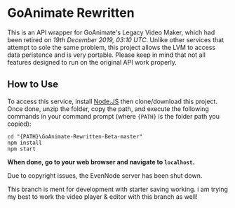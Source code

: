 # GoAnimate Rewritten
This is an API wrapper for GoAnimate's Legacy Video Maker, which had been retired on *19th December 2019, 03:10 UTC*.	Unlike other services that attempt to sole the same problem, this project allows the LVM to access data peristence and is very portable.	Please keep in mind that not all features designed to run on the original API work properly.
## How to Use
To access this service, install [Node.JS](https://nodejs.org/en/) then clone/download this project.	Once done, unzip the folder, copy the path, and execute the following commands in your command prompt (where `{PATH}` is the folder path you copied):
```console
cd "{PATH}\GoAnimate-Rewritten-Beta-master"
npm install
npm start
```
**When done, go to your web browser and navigate to `localhost`.**

Due to copyright issues, the EvenNode server has been shut down.

This branch is ment for development with starter saving working. i am trying my best to work the video player & editor with this branch as well!
